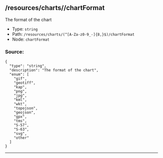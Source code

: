 ## /resources/charts/<RegExp>/chartFormat

The format of the chart

* Type: `string`
* Path: `/resources/charts/(^[A-Za-z0-9_-]{8,}$)/chartFormat`
* Node: `chartFormat`

### Source:
```
{
  "type": "string",
  "description": "The format of the chart",
  "enum": [
    "gif",
    "geotiff",
    "kap",
    "png",
    "jpg",
    "kml",
    "wkt",
    "topojson",
    "geojson",
    "gpx",
    "tms",
    "S-57",
    "S-63",
    "svg",
    "other"
  ]
}
```

---

